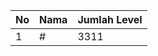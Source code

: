 | No | Nama            | Jumlah Level |
|----|-----------------|--------------|
| 1  | #    |    3311        |
